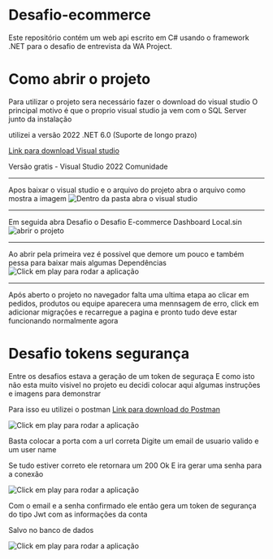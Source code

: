 # Desafio-ecommerce
Este repositório contém um web api escrito em C# usando o framework .NET para o desafio de entrevista da WA Project.

# Como abrir o projeto
Para utilizar o projeto sera necessário fazer o download do visual studio
O principal motivo é que o proprio visual studio ja vem com o SQL Server junto da instalação 

utilizei a versão 2022 .NET 6.0 (Suporte de longo prazo) 

[Link para download Visual studio](https://visualstudio.microsoft.com/pt-br/downloads/)

Versão gratis - Visual Studio 2022 Comunidade

---

Apos baixar o visual studio e o arquivo do projeto abra o arquivo como mostra a imagem
![Dentro da pasta abra o visual studio](https://export-download.canva.com/Ajw7k/DAE5GHAjw7k/5/0/0001-19606018163.png?X-Amz-Algorithm=AWS4-HMAC-SHA256&X-Amz-Credential=AKIAJHKNGJLC2J7OGJ6Q%2F20220222%2Fus-east-1%2Fs3%2Faws4_request&X-Amz-Date=20220222T004847Z&X-Amz-Expires=63480&X-Amz-Signature=161797c1a413caa666f0a6b8c5bdc027b2673f9f0fc5d516fa16998361aa6c48&X-Amz-SignedHeaders=host&response-content-disposition=attachment%3B%20filename%2A%3DUTF-8%27%27Design%2520sem%2520nome.png&response-expires=Tue%2C%2022%20Feb%202022%2018%3A26%3A47%20GMT)

---

Em seguida abra Desafio o Desafio E-commerce Dashboard Local.sin
![abrir o projeto](https://export-download.canva.com/i2z54/DAE5F6i2z54/18/0/0001-19600313687.png?X-Amz-Algorithm=AWS4-HMAC-SHA256&X-Amz-Credential=AKIAJHKNGJLC2J7OGJ6Q%2F20220222%2Fus-east-1%2Fs3%2Faws4_request&X-Amz-Date=20220222T095228Z&X-Amz-Expires=27287&X-Amz-Signature=7e064538bc97e88d06abeb855955cc506632ed8e0f7a8a0b939836927c989dd3&X-Amz-SignedHeaders=host&response-content-disposition=attachment%3B%20filename%2A%3DUTF-8%27%27Design%2520sem%2520nome.png&response-expires=Tue%2C%2022%20Feb%202022%2017%3A27%3A15%20GMT)

---

Ao abrir pela primeira vez é possivel que demore um pouco e também pessa para baixar mais algumas Dependências
![Click em play para rodar a aplicação](https://export-download.canva.com/i2z54/DAE5F6i2z54/31/0/0001-19601656638.png?X-Amz-Algorithm=AWS4-HMAC-SHA256&X-Amz-Credential=AKIAJHKNGJLC2J7OGJ6Q%2F20220222%2Fus-east-1%2Fs3%2Faws4_request&X-Amz-Date=20220222T053249Z&X-Amz-Expires=43087&X-Amz-Signature=951a06537261d6b271db89a969ec1fca54902a8860916d4aee383d0cb8480eae&X-Amz-SignedHeaders=host&response-content-disposition=attachment%3B%20filename%2A%3DUTF-8%27%27Design%2520sem%2520nome.png&response-expires=Tue%2C%2022%20Feb%202022%2017%3A30%3A56%20GMT)

---

Após aberto o projeto no navegador falta uma ultima etapa
ao clicar em pedidos, produtos ou equipe aparecera uma mennsagem de erro, click em adicionar migrações e recarregue a pagina e pronto
tudo deve estar funcionando normalmente agora


# Desafio tokens segurança

Entre os desafios estava a geração de um token de seguraça
E como isto não esta muito visivel no projeto eu decidi colocar aqui algumas instruções e imagens para demonstrar

Para isso eu utilizei o postman 
[Link para download do Postman](https://www.postman.com/downloads/)


![Click em play para rodar a aplicação](https://export-download.canva.com/4AhpQ/DAE5GB4AhpQ/3/0/0001-19604076121.png?X-Amz-Algorithm=AWS4-HMAC-SHA256&X-Amz-Credential=AKIAJHKNGJLC2J7OGJ6Q%2F20220222%2Fus-east-1%2Fs3%2Faws4_request&X-Amz-Date=20220222T115911Z&X-Amz-Expires=19526&X-Amz-Signature=d230963ad6aa39b3a7a520595b4a40a010d93f7c5e2973257b468f83255c57ff&X-Amz-SignedHeaders=host&response-content-disposition=attachment%3B%20filename%2A%3DUTF-8%27%27Design%2520sem%2520nome.png&response-expires=Tue%2C%2022%20Feb%202022%2017%3A24%3A37%20GMT)


Basta colocar a porta com a url correta
Digite um email de usuario valido e um user name

Se tudo estiver correto ele retornara um 200 Ok
E ira gerar uma senha para a conexão

![Click em play para rodar a aplicação](https://export-download.canva.com/4AhpQ/DAE5GB4AhpQ/6/0/0001-19604794945.png?X-Amz-Algorithm=AWS4-HMAC-SHA256&X-Amz-Credential=AKIAJHKNGJLC2J7OGJ6Q%2F20220221%2Fus-east-1%2Fs3%2Faws4_request&X-Amz-Date=20220221T200948Z&X-Amz-Expires=78694&X-Amz-Signature=a0edf84cd0ad5117eb5494aa571c87e295b5061148da22c09c9ed1a317e17172&X-Amz-SignedHeaders=host&response-content-disposition=attachment%3B%20filename%2A%3DUTF-8%27%27Design%2520sem%2520nome.png&response-expires=Tue%2C%2022%20Feb%202022%2018%3A01%3A22%20GMT)

Com o email e a senha confirmado ele então gera um token de segurança do tipo Jwt com as informações da conta


Salvo no banco de dados

![Click em play para rodar a aplicação](https://export-download.canva.com/4AhpQ/DAE5GB4AhpQ/8/0/0001-19605095677.png?X-Amz-Algorithm=AWS4-HMAC-SHA256&X-Amz-Credential=AKIAJHKNGJLC2J7OGJ6Q%2F20220222%2Fus-east-1%2Fs3%2Faws4_request&X-Amz-Date=20220222T030525Z&X-Amz-Expires=53730&X-Amz-Signature=4eabd0e99e13d577c31f0ded8bcbe41586a7bb90e00197684e4674a5de992af8&X-Amz-SignedHeaders=host&response-content-disposition=attachment%3B%20filename%2A%3DUTF-8%27%27Design%2520sem%2520nome.png&response-expires=Tue%2C%2022%20Feb%202022%2018%3A00%3A55%20GMT)
